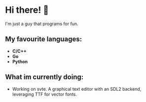 # Hi there! 👋
I'm just a guy that programs for fun.

## My favourite languages:
- **C/C++**
- **Go**
- **Python**

## What im currently doing:

- Working on svte. A graphical text editor with an SDL2 backend, leveraging TTF for vector fonts.
